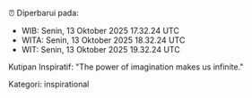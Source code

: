 ⏰ Diperbarui pada:
- WIB: Senin, 13 Oktober 2025 17.32.24 UTC
- WITA: Senin, 13 Oktober 2025 18.32.24 UTC
- WIT: Senin, 13 Oktober 2025 19.32.24 UTC

Kutipan Inspiratif:
"The power of imagination makes us infinite."


Kategori: inspirational

